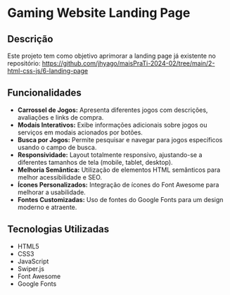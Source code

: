 # Gaming Website Landing Page

## Descrição

Este projeto tem como objetivo aprimorar a landing page já existente no repositório: https://github.com/jhyago/maisPraTi-2024-02/tree/main/2-html-css-js/6-landing-page

## Funcionalidades

- **Carrossel de Jogos:** Apresenta diferentes jogos com descrições, avaliações e links de compra.
- **Modais Interativos:** Exibe informações adicionais sobre jogos ou serviços em modais acionados por botões.
- **Busca por Jogos:** Permite pesquisar e navegar para jogos específicos usando o campo de busca.
- **Responsividade:** Layout totalmente responsivo, ajustando-se a diferentes tamanhos de tela (mobile, tablet, desktop).
- **Melhoria Semântica:** Utilização de elementos HTML semânticos para melhor acessibilidade e SEO.
- **Ícones Personalizados:** Integração de ícones do Font Awesome para melhorar a usabilidade.
- **Fontes Customizadas:** Uso de fontes do Google Fonts para um design moderno e atraente.

## Tecnologias Utilizadas

- HTML5
- CSS3
- JavaScript
- Swiper.js
- Font Awesome
- Google Fonts

